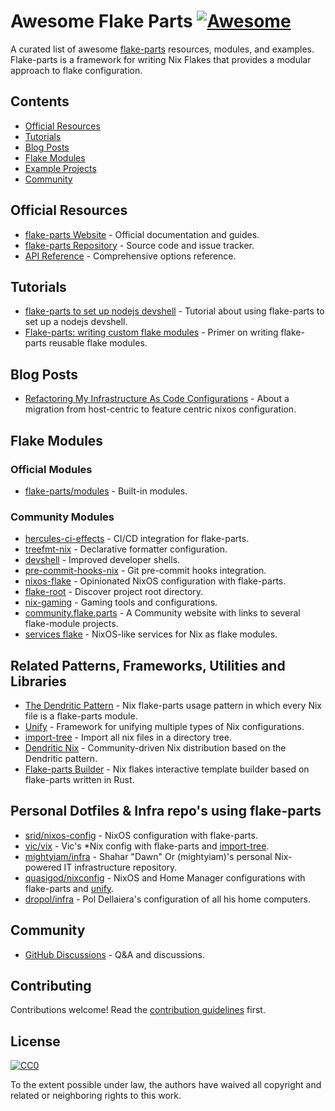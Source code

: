 # Awesome Flake Parts [![Awesome](https://awesome.re/badge.svg)](https://awesome.re)

A curated list of awesome [flake-parts](https://flake.parts/) resources, modules, and examples. Flake-parts is a framework for writing Nix Flakes that provides a modular approach to flake configuration.

## Contents

- [Official Resources](#official-resources)
- [Tutorials](#tutorials)
- [Blog Posts](#blog-posts)
- [Flake Modules](#flake-modules)
- [Example Projects](#example-projects)
- [Community](#community)

## Official Resources

- [flake-parts Website](https://flake.parts/) - Official documentation and guides.
- [flake-parts Repository](https://github.com/hercules-ci/flake-parts) - Source code and issue tracker.
- [API Reference](https://flake.parts/options.html) - Comprehensive options reference.

## Tutorials

- [flake-parts to set up nodejs devshell](https://blog.eigenvalue.net/2024-flake-parts-nodejs-devshell/) - Tutorial about using flake-parts to set up a nodejs devshell.
- [Flake-parts: writing custom flake modules](https://vtimofeenko.com/posts/flake-parts-writing-custom-flake-modules/) - Primer on writing flake-parts reusable flake modules.

## Blog Posts

- [Refactoring My Infrastructure As Code Configurations](https://not-a-number.io/2025/refactoring-my-infrastructure-as-code-configurations/) - About a migration from host-centric to feature centric nixos configuration.

## Flake Modules

### Official Modules

- [flake-parts/modules](https://github.com/hercules-ci/flake-parts/tree/master/modules) - Built-in modules.

### Community Modules

- [hercules-ci-effects](https://github.com/hercules-ci/hercules-ci-effects) - CI/CD integration for flake-parts.
- [treefmt-nix](https://github.com/numtide/treefmt-nix) - Declarative formatter configuration.
- [devshell](https://github.com/numtide/devshell) - Improved developer shells.
- [pre-commit-hooks-nix](https://github.com/cachix/pre-commit-hooks.nix) - Git pre-commit hooks integration.
- [nixos-flake](https://github.com/srid/nixos-flake) - Opinionated NixOS configuration with flake-parts.
- [flake-root](https://github.com/srid/flake-root) - Discover project root directory.
- [nix-gaming](https://github.com/fufexan/nix-gaming) - Gaming tools and configurations.
- [community.flake.parts](https://github.com/flake-parts/community.flake.parts) - A Community website with links to several flake-module projects.
- [services flake](https://github.com/juspay/services-flake) -  NixOS-like services for Nix as flake modules.

## Related Patterns, Frameworks, Utilities and Libraries

- [The Dendritic Pattern](https://github.com/mightyiam/dendritic) - Nix flake-parts usage pattern in which every Nix file is a flake-parts module.
- [Unify](https://codeberg.org/quasigod/unify/) - Framework for unifying multiple types of Nix configurations.
- [import-tree](https://github.com/vic/import-tree) - Import all nix files in a directory tree.
- [Dendritic Nix](https://github.com/vic/dennix) - Community-driven Nix distribution based on the Dendritic pattern. 
- [Flake-parts Builder](https://github.com/tsandrini/flake-parts-builder) - Nix flakes interactive template builder based on flake-parts written in Rust.

## Personal Dotfiles & Infra repo's using flake-parts

- [srid/nixos-config](https://github.com/srid/nixos-config) - NixOS configuration with flake-parts.
- [vic/vix](https://github.com/vic/vix) - Vic's *Nix config with flake-parts and [import-tree](https://github.com/vic/import-tree).
- [mightyiam/infra](https://github.com/mightyiam/infra) - Shahar "Dawn" Or (mightyiam)'s personal Nix-powered IT infrastructure repository.
- [quasigod/nixconfig](https://codeberg.org/quasigod/nixconfig) - NixOS and Home Manager configurations with flake-parts and [unify](https://codeberg.org/quasigod/unify/).
- [dropol/infra](https://github.com/drupol/infra) - Pol Dellaiera's configuration of all his home computers.

## Community

- [GitHub Discussions](https://github.com/hercules-ci/flake-parts/discussions) - Q&A and discussions.

## Contributing

Contributions welcome! Read the [contribution guidelines](CONTRIBUTING.md) first.

## License

[![CC0](https://mirrors.creativecommons.org/presskit/buttons/88x31/svg/cc-zero.svg)](https://creativecommons.org/publicdomain/zero/1.0)

To the extent possible under law, the authors have waived all copyright and related or neighboring rights to this work.
